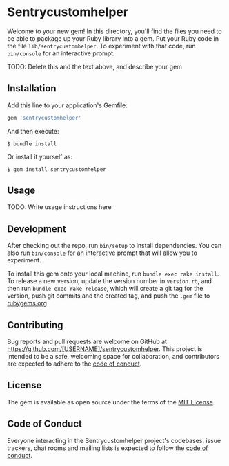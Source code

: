 # Sentrycustomhelper

Welcome to your new gem! In this directory, you'll find the files you need to be able to package up your Ruby library into a gem. Put your Ruby code in the file `lib/sentrycustomhelper`. To experiment with that code, run `bin/console` for an interactive prompt.

TODO: Delete this and the text above, and describe your gem

## Installation

Add this line to your application's Gemfile:

```ruby
gem 'sentrycustomhelper'
```

And then execute:

    $ bundle install

Or install it yourself as:

    $ gem install sentrycustomhelper

## Usage

TODO: Write usage instructions here

## Development

After checking out the repo, run `bin/setup` to install dependencies. You can also run `bin/console` for an interactive prompt that will allow you to experiment.

To install this gem onto your local machine, run `bundle exec rake install`. To release a new version, update the version number in `version.rb`, and then run `bundle exec rake release`, which will create a git tag for the version, push git commits and the created tag, and push the `.gem` file to [rubygems.org](https://rubygems.org).

## Contributing

Bug reports and pull requests are welcome on GitHub at https://github.com/[USERNAME]/sentrycustomhelper. This project is intended to be a safe, welcoming space for collaboration, and contributors are expected to adhere to the [code of conduct](https://github.com/[USERNAME]/sentrycustomhelper/blob/master/CODE_OF_CONDUCT.md).

## License

The gem is available as open source under the terms of the [MIT License](https://opensource.org/licenses/MIT).

## Code of Conduct

Everyone interacting in the Sentrycustomhelper project's codebases, issue trackers, chat rooms and mailing lists is expected to follow the [code of conduct](https://github.com/[USERNAME]/sentrycustomhelper/blob/master/CODE_OF_CONDUCT.md).
